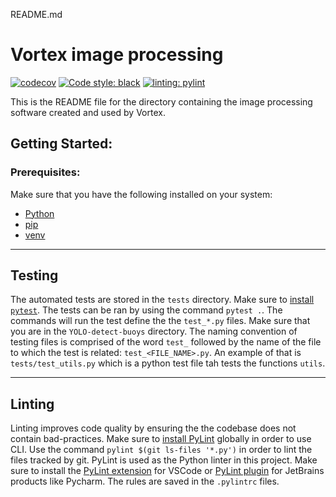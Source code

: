 README.md

# Vortex image processing

[![codecov](https://codecov.io/github/vortexntnu/vortex-image-processing/graph/badge.svg?token=yS64SRLzUs)](https://codecov.io/github/vortexntnu/vortex-image-processing) [![Code style: black](https://img.shields.io/badge/code%20style-black-000000.svg)](https://github.com/psf/black) [![linting: pylint](https://img.shields.io/badge/linting-pylint-yellowgreen)](https://github.com/pylint-dev/pylint)

This is the README file for the directory containing the image processing software created and used by Vortex.

## Getting Started:

### Prerequisites:

Make sure that you have the following installed on your system:

- [Python](https://www.python.org/)
- [pip](https://pip.pypa.io/en/stable/installation/)
- [venv](https://docs.python.org/3/library/venv.html)

---

## Testing

The automated tests are stored in the `tests` directory. Make sure to [install `pytest`](https://docs.pytest.org/en/7.1.x/getting-started.html). The tests can be ran by using the command `pytest .`. The commands will run the test define the the `test_*.py` files. Make sure that you are in the `YOLO-detect-buoys` directory. The naming convention of testing files is comprised of the word `test_` followed by the name of the file to which the test is related: `test_<FILE_NAME>.py`. An example of that is `tests/test_utils.py` which is a python test file tah tests the functions `utils`.

---

## Linting

Linting improves code quality by ensuring the the codebase does not contain bad-practices. Make sure to [install PyLint](https://pypi.org/project/pylint/) globally in order to use CLI. Use the command `pylint $(git ls-files '*.py')` in order to lint the files tracked by git. PyLint is used as the Python linter in this project. Make sure to install the [PyLint extension](https://pypi.org/project/pylint/) for VSCode or [PyLint plugin](https://plugins.jetbrains.com/plugin/11084-pylint) for JetBrains products like Pycharm. The rules are saved in the `.pylintrc` files.
